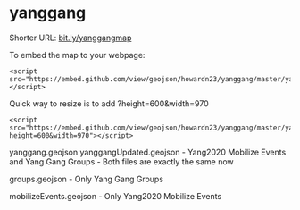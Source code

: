 # yanggang

Shorter URL: <a href="https://github.com/howardn23/yanggang/blob/master/yanggang.geojson">bit.ly/yanggangmap</a>


To embed the map to your webpage:
```
<script src="https://embed.github.com/view/geojson/howardn23/yanggang/master/yanggang.geojson"></script>
```

Quick way to resize is to add ?height=600&width=970
```
<script src="https://embed.github.com/view/geojson/howardn23/yanggang/master/yanggang.geojson?height=600&width=970"></script>
```



yanggang.geojson
yanggangUpdated.geojson
    - Yang2020 Mobilize Events and Yang Gang Groups
    - Both files are exactly the same now

groups.geojson
    - Only Yang Gang Groups

mobilizeEvents.geojson
    - Only Yang2020 Mobilize Events


